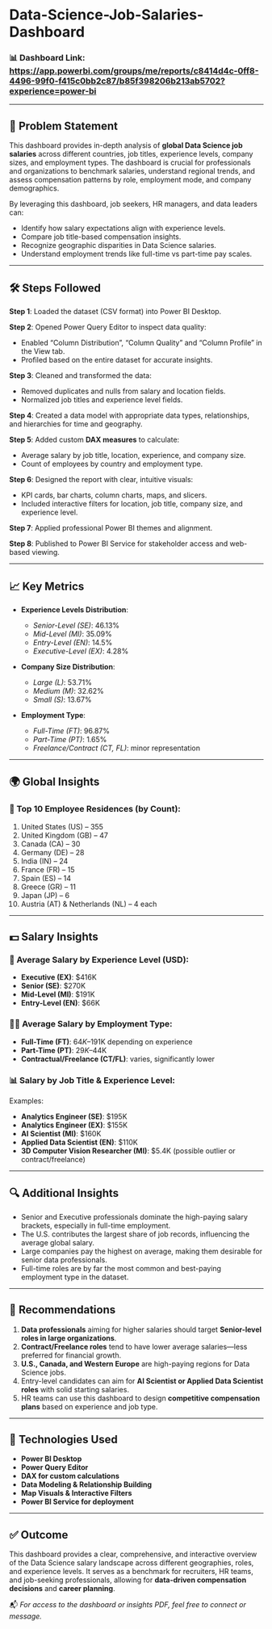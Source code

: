 # Data-Science-Job-Salaries-Dashboard

### 📊 Dashboard Link: https://app.powerbi.com/groups/me/reports/c8414d4c-0ff8-4496-99f0-f415c0bb2c87/b85f398206b213ab5702?experience=power-bi

---

## 📌 Problem Statement

This dashboard provides in-depth analysis of **global Data Science job salaries** across different countries, job titles, experience levels, company sizes, and employment types. The dashboard is crucial for professionals and organizations to benchmark salaries, understand regional trends, and assess compensation patterns by role, employment mode, and company demographics.

By leveraging this dashboard, job seekers, HR managers, and data leaders can:
- Identify how salary expectations align with experience levels.
- Compare job title-based compensation insights.
- Recognize geographic disparities in Data Science salaries.
- Understand employment trends like full-time vs part-time pay scales.

---

## 🛠️ Steps Followed

**Step 1**: Loaded the dataset (CSV format) into Power BI Desktop.

**Step 2**: Opened Power Query Editor to inspect data quality:
- Enabled “Column Distribution”, “Column Quality” and “Column Profile” in the View tab.
- Profiled based on the entire dataset for accurate insights.

**Step 3**: Cleaned and transformed the data:
- Removed duplicates and nulls from salary and location fields.
- Normalized job titles and experience level fields.

**Step 4**: Created a data model with appropriate data types, relationships, and hierarchies for time and geography.

**Step 5**: Added custom **DAX measures** to calculate:
- Average salary by job title, location, experience, and company size.
- Count of employees by country and employment type.

**Step 6**: Designed the report with clear, intuitive visuals:
- KPI cards, bar charts, column charts, maps, and slicers.
- Included interactive filters for location, job title, company size, and experience level.

**Step 7**: Applied professional Power BI themes and alignment.

**Step 8**: Published to Power BI Service for stakeholder access and web-based viewing.

---

## 📈 Key Metrics

- **Experience Levels Distribution**:
  - *Senior-Level (SE)*: 46.13%
  - *Mid-Level (MI)*: 35.09%
  - *Entry-Level (EN)*: 14.5%
  - *Executive-Level (EX)*: 4.28%

- **Company Size Distribution**:
  - *Large (L)*: 53.71%
  - *Medium (M)*: 32.62%
  - *Small (S)*: 13.67%

- **Employment Type**:
  - *Full-Time (FT)*: 96.87%
  - *Part-Time (PT)*: 1.65%
  - *Freelance/Contract (CT, FL)*: minor representation

---

## 🌍 Global Insights

### 📌 Top 10 Employee Residences (by Count):
1. United States (US) – 355
2. United Kingdom (GB) – 47
3. Canada (CA) – 30
4. Germany (DE) – 28
5. India (IN) – 24
6. France (FR) – 15
7. Spain (ES) – 14
8. Greece (GR) – 11
9. Japan (JP) – 6
10. Austria (AT) & Netherlands (NL) – 4 each

---

## 💵 Salary Insights

### 💼 Average Salary by **Experience Level** (USD):
- **Executive (EX)**: $416K
- **Senior (SE)**: $270K
- **Mid-Level (MI)**: $191K
- **Entry-Level (EN)**: $66K

### 👨‍💻 Average Salary by **Employment Type**:
- **Full-Time (FT)**: $64K–$191K depending on experience
- **Part-Time (PT)**: $29K–$44K
- **Contractual/Freelance (CT/FL)**: varies, significantly lower

### 📊 Salary by Job Title & Experience Level:
Examples:
- **Analytics Engineer (SE)**: $195K
- **Analytics Engineer (EX)**: $155K
- **AI Scientist (MI)**: $160K
- **Applied Data Scientist (EN)**: $110K
- **3D Computer Vision Researcher (MI)**: $5.4K (possible outlier or contract/freelance)

---

## 🔍 Additional Insights

- Senior and Executive professionals dominate the high-paying salary brackets, especially in full-time employment.
- The U.S. contributes the largest share of job records, influencing the average global salary.
- Large companies pay the highest on average, making them desirable for senior data professionals.
- Full-time roles are by far the most common and best-paying employment type in the dataset.

---

## 📌 Recommendations

1. **Data professionals** aiming for higher salaries should target **Senior-level roles in large organizations**.
2. **Contract/Freelance roles** tend to have lower average salaries—less preferred for financial growth.
3. **U.S., Canada, and Western Europe** are high-paying regions for Data Science jobs.
4. Entry-level candidates can aim for **AI Scientist or Applied Data Scientist roles** with solid starting salaries.
5. HR teams can use this dashboard to design **competitive compensation plans** based on experience and job type.

---

## 💼 Technologies Used

- **Power BI Desktop**  
- **Power Query Editor**  
- **DAX for custom calculations**  
- **Data Modeling & Relationship Building**  
- **Map Visuals & Interactive Filters**  
- **Power BI Service for deployment**

---

## ✅ Outcome

This dashboard provides a clear, comprehensive, and interactive overview of the Data Science salary landscape across different geographies, roles, and experience levels. It serves as a benchmark for recruiters, HR teams, and job-seeking professionals, allowing for **data-driven compensation decisions** and **career planning**.

📬 *For access to the dashboard or insights PDF, feel free to connect or message.*
